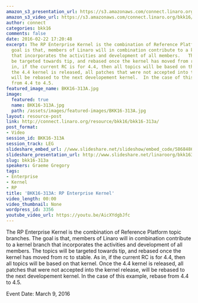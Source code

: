 ```yaml
---
amazon_s3_presentation_url: https://s3.amazonaws.com/connect.linaro.org/bkk16/Presentations/Wednesday/BKK16-313A.pdf
amazon_s3_video_url: https://s3.amazonaws.com/connect.linaro.org/bkk16/Videos/Wednesday/BKK16-313A%20RP%20Enterprise%20kernel.mp4
author: connect
categories: bkk16
comments: false
date: 2016-02-22 17:20:48
excerpt: The RP Enterprise Kernel is the combination of Reference Platform topic branches.  The
  goal is that, members of Linaro will in combination contribute to a kernel branch
  that incorporates the activities and development of all members.   The topics will
  be targeted towards tip, and rebased once the kernel has moved from rc to stable.  As
  in, if the current RC is for 4.4, then all topics will be based on that kernel.  Once
  the 4.4 kernel is released, all patches that were not accepted into the kernel release,
  will be rebased to the next developement kernel.  In the case of this example, rebase
  from 4.4 to 4.5.
featured_image_name: BKK16-313A.jpg
image:
  featured: true
  name: BKK16-313A.jpg
  path: /assets/images/featured-images/BKK16-313A.jpg
layout: resource-post
link: http://connect.linaro.org/resource/bkk16/bkk16-313a/
post_format:
- Video
session_id: BKK16-313A
session_track: LEG
slideshare_embed_url: //www.slideshare.net/slideshow/embed_code/58684868
slideshare_presentation_url: http://www.slideshare.net/linaroorg/bkk16313-legkernel-to-rp-enterprise-kernel
slug: bkk16-313a
speakers: Graeme Gregory
tags:
- Enterprise
- Kernel
- RP
title: 'BKK16-313A: RP Enterprise Kernel'
video_length: 00:00
video_thumbnail: None
wordpress_id: 3356
youtube_video_url: https://youtu.be/AicXYdgbJfc
---
```


The RP Enterprise Kernel is the combination of Reference Platform topic branches.  The goal is that, members of Linaro will in combination contribute to a kernel branch that incorporates the activities and development of all members.   The topics will be targeted towards tip, and rebased once the kernel has moved from rc to stable.  As in, if the current RC is for 4.4, then all topics will be based on that kernel.  Once the 4.4 kernel is released, all patches that were not accepted into the kernel release, will be rebased to the next developement kernel.  In the case of this example, rebase from 4.4 to 4.5.

Event Date: March 9, 2016
